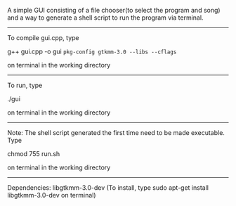 A simple GUI consisting of a file chooser(to select the program and song) and a way to generate a shell script to run the program via terminal.

-----------------------------------------------------------

To compile gui.cpp, type

g++ gui.cpp -o gui `pkg-config gtkmm-3.0 --libs --cflags`

on terminal in the working directory

-----------------------------------------------------------

To run, type

./gui

on terminal in the working directory

-----------------------------------------------------------

Note: The shell script generated the first time need to be made executable. Type

chmod 755 run.sh

on terminal in the working directory

-----------------------------------------------------------

Dependencies: libgtkmm-3.0-dev (To install, type sudo apt-get install libgtkmm-3.0-dev on terminal)
